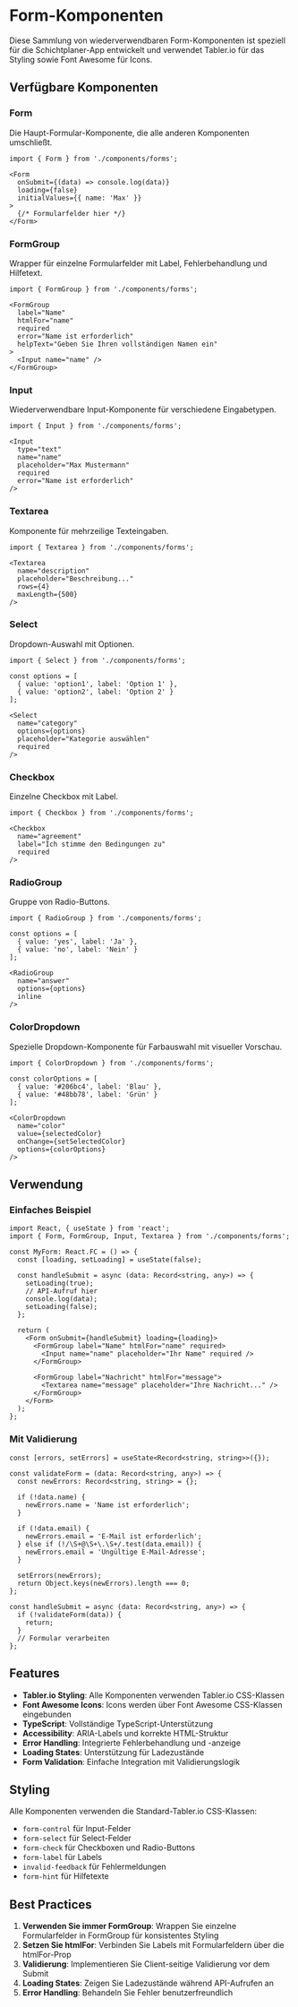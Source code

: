 # Form-Komponenten

Diese Sammlung von wiederverwendbaren Form-Komponenten ist speziell für die Schichtplaner-App entwickelt und verwendet Tabler.io für das Styling sowie Font Awesome für Icons.

## Verfügbare Komponenten

### Form
Die Haupt-Formular-Komponente, die alle anderen Komponenten umschließt.

```tsx
import { Form } from './components/forms';

<Form 
  onSubmit={(data) => console.log(data)}
  loading={false}
  initialValues={{ name: 'Max' }}
>
  {/* Formularfelder hier */}
</Form>
```

### FormGroup
Wrapper für einzelne Formularfelder mit Label, Fehlerbehandlung und Hilfetext.

```tsx
import { FormGroup } from './components/forms';

<FormGroup 
  label="Name" 
  htmlFor="name" 
  required
  error="Name ist erforderlich"
  helpText="Geben Sie Ihren vollständigen Namen ein"
>
  <Input name="name" />
</FormGroup>
```

### Input
Wiederverwendbare Input-Komponente für verschiedene Eingabetypen.

```tsx
import { Input } from './components/forms';

<Input
  type="text"
  name="name"
  placeholder="Max Mustermann"
  required
  error="Name ist erforderlich"
/>
```

### Textarea
Komponente für mehrzeilige Texteingaben.

```tsx
import { Textarea } from './components/forms';

<Textarea
  name="description"
  placeholder="Beschreibung..."
  rows={4}
  maxLength={500}
/>
```

### Select
Dropdown-Auswahl mit Optionen.

```tsx
import { Select } from './components/forms';

const options = [
  { value: 'option1', label: 'Option 1' },
  { value: 'option2', label: 'Option 2' }
];

<Select
  name="category"
  options={options}
  placeholder="Kategorie auswählen"
  required
/>
```

### Checkbox
Einzelne Checkbox mit Label.

```tsx
import { Checkbox } from './components/forms';

<Checkbox
  name="agreement"
  label="Ich stimme den Bedingungen zu"
  required
/>
```

### RadioGroup
Gruppe von Radio-Buttons.

```tsx
import { RadioGroup } from './components/forms';

const options = [
  { value: 'yes', label: 'Ja' },
  { value: 'no', label: 'Nein' }
];

<RadioGroup
  name="answer"
  options={options}
  inline
/>
```

### ColorDropdown
Spezielle Dropdown-Komponente für Farbauswahl mit visueller Vorschau.

```tsx
import { ColorDropdown } from './components/forms';

const colorOptions = [
  { value: '#206bc4', label: 'Blau' },
  { value: '#48bb78', label: 'Grün' }
];

<ColorDropdown
  name="color"
  value={selectedColor}
  onChange={setSelectedColor}
  options={colorOptions}
/>
```

## Verwendung

### Einfaches Beispiel

```tsx
import React, { useState } from 'react';
import { Form, FormGroup, Input, Textarea } from './components/forms';

const MyForm: React.FC = () => {
  const [loading, setLoading] = useState(false);

  const handleSubmit = async (data: Record<string, any>) => {
    setLoading(true);
    // API-Aufruf hier
    console.log(data);
    setLoading(false);
  };

  return (
    <Form onSubmit={handleSubmit} loading={loading}>
      <FormGroup label="Name" htmlFor="name" required>
        <Input name="name" placeholder="Ihr Name" required />
      </FormGroup>
      
      <FormGroup label="Nachricht" htmlFor="message">
        <Textarea name="message" placeholder="Ihre Nachricht..." />
      </FormGroup>
    </Form>
  );
};
```

### Mit Validierung

```tsx
const [errors, setErrors] = useState<Record<string, string>>({});

const validateForm = (data: Record<string, any>) => {
  const newErrors: Record<string, string> = {};
  
  if (!data.name) {
    newErrors.name = 'Name ist erforderlich';
  }
  
  if (!data.email) {
    newErrors.email = 'E-Mail ist erforderlich';
  } else if (!/\S+@\S+\.\S+/.test(data.email)) {
    newErrors.email = 'Ungültige E-Mail-Adresse';
  }
  
  setErrors(newErrors);
  return Object.keys(newErrors).length === 0;
};

const handleSubmit = async (data: Record<string, any>) => {
  if (!validateForm(data)) {
    return;
  }
  // Formular verarbeiten
};
```

## Features

- **Tabler.io Styling**: Alle Komponenten verwenden Tabler.io CSS-Klassen
- **Font Awesome Icons**: Icons werden über Font Awesome CSS-Klassen eingebunden
- **TypeScript**: Vollständige TypeScript-Unterstützung
- **Accessibility**: ARIA-Labels und korrekte HTML-Struktur
- **Error Handling**: Integrierte Fehlerbehandlung und -anzeige
- **Loading States**: Unterstützung für Ladezustände
- **Form Validation**: Einfache Integration mit Validierungslogik

## Styling

Alle Komponenten verwenden die Standard-Tabler.io CSS-Klassen:

- `form-control` für Input-Felder
- `form-select` für Select-Felder
- `form-check` für Checkboxen und Radio-Buttons
- `form-label` für Labels
- `invalid-feedback` für Fehlermeldungen
- `form-hint` für Hilfetexte

## Best Practices

1. **Verwenden Sie immer FormGroup**: Wrappen Sie einzelne Formularfelder in FormGroup für konsistentes Styling
2. **Setzen Sie htmlFor**: Verbinden Sie Labels mit Formularfeldern über die htmlFor-Prop
3. **Validierung**: Implementieren Sie Client-seitige Validierung vor dem Submit
4. **Loading States**: Zeigen Sie Ladezustände während API-Aufrufen an
5. **Error Handling**: Behandeln Sie Fehler benutzerfreundlich 